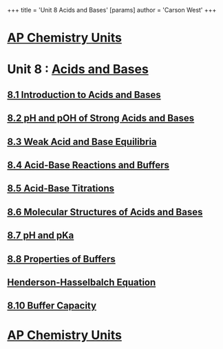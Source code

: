 +++
 title = 'Unit 8  Acids and Bases'
[params]
	author = 'Carson West'
+++
# [AP Chemistry Units](./../ap-chemistry-units/)

# Unit 8 : [Acids and Bases](./../acids-and-bases/)
## [8.1 Introduction to Acids and Bases](./../8.1-introduction-to-acids-and-bases/)
## [8.2 pH and pOH of Strong Acids and Bases](./../8.2-ph-and-poh-of-strong-acids-and-bases/)
## [8.3 Weak Acid and Base Equilibria](./../8.3-weak-acid-and-base-equilibria/)
## [8.4 Acid-Base Reactions and Buffers](./../8.4-acid-base-reactions-and-buffers/)
## [8.5 Acid-Base Titrations](./../8.5-acid-base-titrations/)
## [8.6 Molecular Structures of Acids and Bases](./../8.6-molecular-structures-of-acids-and-bases/)
## [8.7 pH and pKa](./../8.7-ph-and-pka/)
## [8.8 Properties of Buffers](./../8.8-properties-of-buffers/)
## [Henderson-Hasselbalch Equation](./../henderson-hasselbalch-equation/)
## [8.10 Buffer Capacity](./../8.10-buffer-capacity/)

# [AP Chemistry Units](./../ap-chemistry-units/)